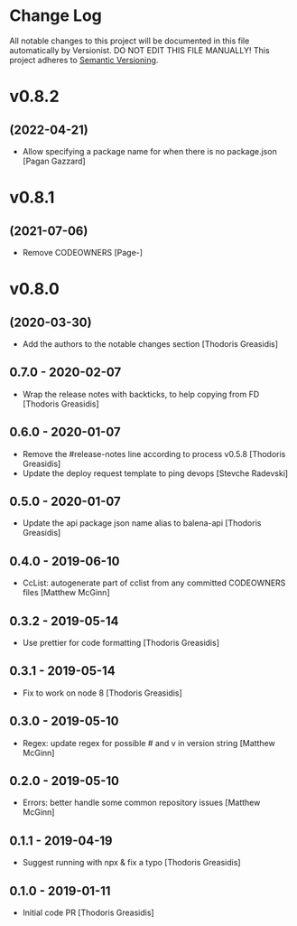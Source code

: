 # Change Log

All notable changes to this project will be documented in this file
automatically by Versionist. DO NOT EDIT THIS FILE MANUALLY!
This project adheres to [Semantic Versioning](http://semver.org/).

# v0.8.2
## (2022-04-21)

* Allow specifying a package name for when there is no package.json [Pagan Gazzard]

# v0.8.1
## (2021-07-06)

* Remove CODEOWNERS [Page-]

# v0.8.0
## (2020-03-30)

* Add the authors to the notable changes section [Thodoris Greasidis]

## 0.7.0 - 2020-02-07

* Wrap the release notes with backticks, to help copying from FD [Thodoris Greasidis]

## 0.6.0 - 2020-01-07

* Remove the #release-notes line according to process v0.5.8 [Thodoris Greasidis]
* Update the deploy request template to ping devops [Stevche Radevski]

## 0.5.0 - 2020-01-07

* Update the api package json name alias to balena-api [Thodoris Greasidis]

## 0.4.0 - 2019-06-10

* CcList: autogenerate part of cclist from any committed CODEOWNERS files [Matthew McGinn]

## 0.3.2 - 2019-05-14

* Use prettier for code formatting [Thodoris Greasidis]

## 0.3.1 - 2019-05-14

* Fix to work on node 8 [Thodoris Greasidis]

## 0.3.0 - 2019-05-10

* Regex: update regex for possible # and v in version string [Matthew McGinn]

## 0.2.0 - 2019-05-10

* Errors: better handle some common repository issues [Matthew McGinn]

## 0.1.1 - 2019-04-19

* Suggest running with npx & fix a typo [Thodoris Greasidis]

## 0.1.0 - 2019-01-11

* Initial code PR [Thodoris Greasidis]

